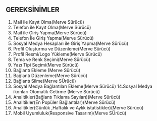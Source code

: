 GEREKSİNİMLER
---

1. Mail ile  Kayıt Olma(Merve Sürücü)
2. Telefon ile Kayıt Olma(Merve Sürücü)
3. Mail ile  Giriş Yapma(Merve Sürücü)
4. Telefon İle Giriş Yapma(Merve Sürücü)
5. Sosyal Medya Hesapları ile Giriş Yapma(Merve Sürücü)
6. Profil Oluşturma ve Düzenleme(Merve Sürücü)
7. Profil Resmi/Logo Yükleme(Merve Sürücü)
8. Tema ve Renk Seçimi(Merve Sürücü)
9. Yazı Tipi Seçimi(Merve Sürücü)
10. Bağlantı Ekleme (Merve Sürücü)
11. Bağlantı Düzenleme(Merve Sürücü)
12. Bağlantı Silme(Merve SÜrücü)
13. Sosyal Medya Bağlantıları Ekleme(Merve Sürücü)
14.Sosyal Medya ikonları Otomatik Getirme (Merve Sürücü)
16. Analitikler(Bağlantı Tıklama Sayıları)(Merve Sürücü)
17. Analitikler(En Popüler Bağlantılar)(Merve Sürücü)
18. Analitikler(Günlük ,Haftalık ve Aylık istatistikler)(Merve Sürücü)
19. Mobil Uyumluluk(Responsive Tasarım)(Merve SÜrücü)








